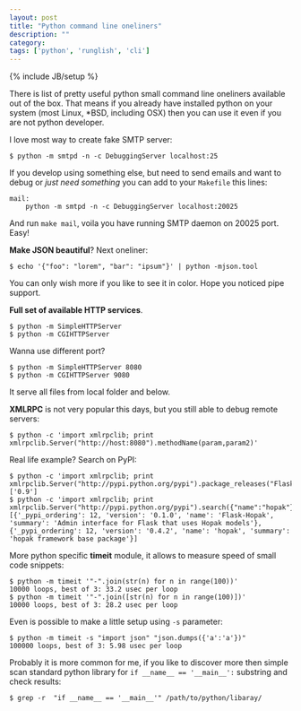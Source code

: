 ```yaml
---
layout: post
title: "Python command line oneliners"
description: ""
category: 
tags: ['python', 'runglish', 'cli']
---
```

{% include JB/setup %}

There is list of pretty useful python small command line oneliners available out of the box. That means if you already have installed python on your system (most Linux, *BSD, including OSX) then you can use it even if you are not python developer.

I love most way to create fake SMTP server:

    $ python -m smtpd -n -c DebuggingServer localhost:25

If you develop using something else, but need to send emails and want to debug or *just need something* you can add to your `Makefile` this lines:

    mail:
        python -m smtpd -n -c DebuggingServer localhost:20025
        
And run `make mail`, voila you have running SMTP daemon on 20025 port. Easy!

**Make JSON beautiful**? Next oneliner:

    $ echo '{"foo": "lorem", "bar": "ipsum"}' | python -mjson.tool

You can only wish more if you like to see it in color. Hope you noticed pipe support. 

**Full set of available HTTP services**. 

    $ python -m SimpleHTTPServer
    $ python -m CGIHTTPServer

Wanna use different port?

    $ python -m SimpleHTTPServer 8080
    $ python -m CGIHTTPServer 9080

It serve all files from local folder and below.

**XMLRPC** is not very popular this days, but you still able to debug remote servers:

    $ python -c 'import xmlrpclib; print xmlrpclib.Server("http://host:8080").methodName(param,param2)'

Real life example? Search on PyPI:

    $ python -c 'import xmlrpclib; print xmlrpclib.Server("http://pypi.python.org/pypi").package_releases("Flask")'
    ['0.9']
    $ python -c 'import xmlrpclib; print xmlrpclib.Server("http://pypi.python.org/pypi").search({"name":"hopak"})'
    [{'_pypi_ordering': 12, 'version': '0.1.0', 'name': 'Flask-Hopak', 'summary': 'Admin interface for Flask that uses Hopak models'}, {'_pypi_ordering': 12, 'version': '0.4.2', 'name': 'hopak', 'summary': 'hopak framework base package'}]

More python specific **timeit** module, it allows to measure speed of small code snippets:

    $ python -m timeit '"-".join(str(n) for n in range(100))' 
    10000 loops, best of 3: 33.2 usec per loop
    $ python -m timeit '"-".join([str(n) for n in range(100)])'
    10000 loops, best of 3: 28.2 usec per loop

Even is possible to make a little setup using `-s` parameter:

    $ python -m timeit -s "import json" "json.dumps({'a':'a'})" 
    100000 loops, best of 3: 5.98 usec per loop
    
Probably it is more common for me, if you like to discover more then simple scan standard python library for `if __name__ == '__main__':` substring and check results: 

    $ grep -r  "if __name__ == '__main__'" /path/to/python/libaray/
